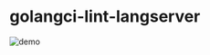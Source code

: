 # golangci-lint-langserver

![demo](https://raw.github.com/wiki/nametake/golangci-lint-langserver/img/demo.gif)
